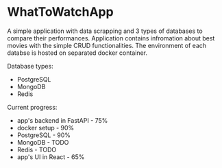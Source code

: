 # WhatToWatchApp

A simple application with data scrapping and 3 types of databases to compare their performances.
Application contains infromation about best movies with the simple CRUD functionalities.
The environment of each databse is hosted on separated docker container.

Database types:

- PostgreSQL
- MongoDB
- Redis

Current progress:

- app's backend in FastAPI - 75%
- docker setup - 90%
- PostgreSQL - 90%
- MongoDB - TODO
- Redis - TODO
- app's UI in React - 65%
